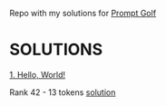 Repo with my solutions for [Prompt Golf](https://promptgolf.app/)

# SOLUTIONS

[1. Hello, World!](https://promptgolf.app/hole/hello-world)

Rank 42 - 13 tokens [solution](https://github.com/mikaeltorni/prompt_golf/blob/master/1_hello_world.md)
